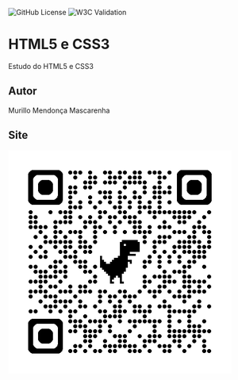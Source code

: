 ![GitHub License](https://img.shields.io/github/license/mmendoncamascarenha/site)
![W3C Validation](https://img.shields.io/w3c-validation/html?targetUrl=https%3A%2F%2Fmmendoncamascarenha.github.io%2Fsite%2F)


# HTML5 e CSS3 
Estudo do HTML5 e CSS3
## Autor
Murillo Mendonça Mascarenha
## Site
![](img/qrcode.png) 

